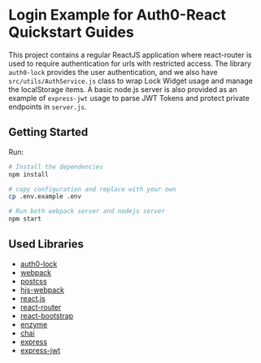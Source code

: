 # Login Example for Auth0-React Quickstart Guides

This project contains a regular ReactJS application where react-router is used to require authentication for urls with restricted access.
The library `auth0-lock` provides the user authentication, and we also have `src/utils/AuthService.js` class to wrap Lock Widget usage and manage the localStorage items.
A basic node.js server is also provided as an example of `express-jwt` usage to parse JWT Tokens and protect private endpoints in `server.js`.

## Getting Started

Run:

```bash
# Install the dependencies
npm install

# copy configuration and replace with your own
cp .env.example .env

# Run both webpack server and nodejs server
npm start
```

## Used Libraries

* [auth0-lock](https://github.com/auth0/lock)
* [webpack](https://webpack.github.io)
* [postcss](http://postcss.org)
* [hjs-webpack](https://github.com/HenrikJoreteg/hjs-webpack)
* [react.js](http://facebook.github.io/react/)
* [react-router](https://github.com/reactjs/react-router)
* [react-bootstrap](https://react-bootstrap.github.io/)
* [enzyme](https://github.com/airbnb/enzyme)
* [chai](http://chaijs.com)
* [express](https://expressjs.com/)
* [express-jwt](https://github.com/auth0/express-jwt)
